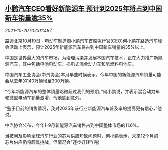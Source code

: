 <!--1634697062000-->
[小鹏汽车CEO看好新能源车 预计到2025年将占到中国新车销量逾35%](https://cn.reuters.com/article/xpeng-new-energy-vehicle-1019-tues-idCNKBS2HA04N)
------

<div><i>2021-10-20T02:01:48Z</i></div><p>路透北京10月19日 - 电动车制造商小鹏汽车首席执行官(CEO)何小鹏在路透汽车峰会活动上表示，预计2025年新能源汽车将占到中国新车销量的35%以上。</p><p>中国是世界最大的汽车市场，为治理污染并发展本国汽车技术，正在大力推广新能源汽车，其中包括电池电动车、插电式混合动力车和氢燃料电池车。</p><p>中国汽车工业协会(中汽协会)本月早些时候表示，今年中国的新能源汽车销量可能会从去年的140万辆增至300万辆。</p><p>“今年新能源汽车的整体销量略微超过我们的预期，”何小鹏说，并表示混合动力车和微型电动车销量激增，令他感到意外。</p><p>“鉴于目前的销售情况，我对2025年该行业新能源汽车普及率的提高更有信心，”他说。</p><p>中汽协会公布，今年1-9月新能源汽车销售占到中国整体市场的11.6%。</p><p>当被问及影响全球汽车行业的芯片供应短缺问题时，何小鹏表示，未来12个月的芯片供应仍将颇具挑战，但情况会“逐步好转”(完)</p>
